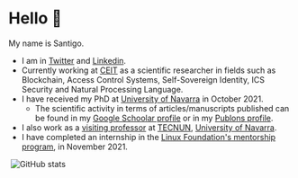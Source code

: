# Hello 👋

My name is Santigo.
- I am in [Twitter](https://twitter.com/sfl0r3nz05) and [Linkedin](linkedin.com/in/sfl0r3nz05).
- Currently working at [CEIT](https://ceit.es) as a scientific researcher in fields such as Blockchain, Access Control Systems, Self-Sovereign Identity, ICS Security and Natural Processing Language.
- I have received my PhD at [University of Navarra](https://www.unav.edu/) in October 2021.
  * The scientific activity in terms of articles/manuscripts published can be found in my [Google Schoolar profile](https://scholar.google.com/citations?user=mfozVfMAAAAJ&hl=en) or in my [Publons profile](https://publons.com/researcher/1967572/santiago-figueroa-lorenzo).
- I also work as a [visiting professor](https://www.unav.edu/web/departamento-de-ingenieria-electrica-y-electronica/personal/otros-profesores-asociados-e-invitados#:~:text=Figueroa%20Lorenzo%2C%20Santiago) at [TECNUN](https://tecnun.unav.edu/), [University of Navarra](https://www.unav.edu/).
- I have completed an internship in the [Linux Foundation's mentorship program](https://mentorship.lfx.linuxfoundation.org/project/d8a154c6-41fb-4733-b3c8-df37796e7fa3), in November 2021.

&nbsp;![GitHub stats](https://github-readme-stats.vercel.app/api?username=sfl0r3nz05&show_icons=true&theme=gotham)
<!-- &nbsp;&nbsp;&nbsp;&nbsp;&nbsp;&nbsp;&nbsp;&nbsp;&nbsp; -->
<!--![Santiago's most used languages](https://github-readme-stats.vercel.app/api/top-langs/?username=sfl0r3nz05&show_icons=true&theme=gotham)-->
